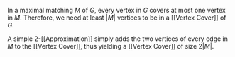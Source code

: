 In a maximal matching $M$ of $G$, every vertex in $G$ covers at most one vertex in $M$. Therefore, we need at least $|M|$ vertices to be in a [[Vertex Cover]] of $G$. 

A simple $2$-[[Approximation]] simply adds the two vertices of every edge in $M$ to the [[Vertex Cover]], thus yielding a [[Vertex Cover]] of size $2|M|$. 
